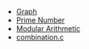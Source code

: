 * [Graph](./graph/README.md)
* [Prime Number](./prime/README.md)
* [Modular Arithmetic](./modular/README.md)
* [combination.c](./combination.c)
